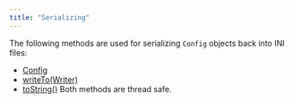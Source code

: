 ```yaml
---
title: "Serializing"
---
```


The following methods are used for serializing `Config` objects back into INI files:
- [Config](../apidocs/org/apache/juneau/config/Config.html)
- [writeTo(Writer)](../apidocs/org/apache/juneau/config/Config.html#writeTo(Writer))
- [toString()](../apidocs/org/apache/juneau/config/Config.html#toString())
Both methods are thread safe.